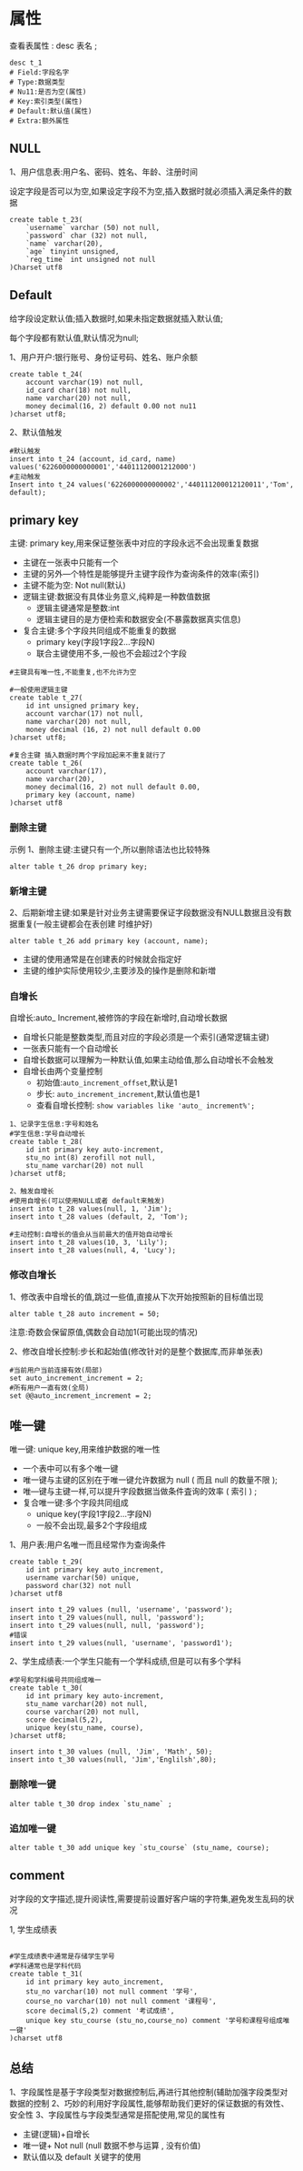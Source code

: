 # 属性

查看表属性 : desc 表名 ;

```text
desc t_1
# Field:字段名字
# Type:数据类型
# Nu11:是否为空(属性)
# Key:索引类型(属性)
# Default:默认值(属性)
# Extra:额外属性
```

## NULL

1、用户信息表:用户名、密码、姓名、年龄、注册时间

设定字段是否可以为空,如果设定字段不为空,插入数据时就必须插入满足条件的数据

```mysql
create table t_23(
	`username` varchar (50) not null,
	`password` char (32) not null,
	`name` varchar(20),
	`age` tinyint unsigned,
	`reg_time` int unsigned not null
)Charset utf8
```



## Default

给字段设定默认值;插入数据时,如果未指定数据就插入默认值;

每个字段都有默认值,默认情况为null;

1、用户开户:银行账号、身份证号码、姓名、账户余额

```mysql
create table t_24(
	account varchar(19) not null,
	id_card char(18) not null,
	name varchar(20) not null,
	money decimal(16, 2) default 0.00 not nu11
)charset utf8;
```



2、默认值触发

```mysql
#默认触发
insert into t_24 (account, id_card, name) values('6226000000000001','44011120001212000')
#主动触发
Insert into t_24 values('6226000000000002','440111200012120011','Tom', default);
```

 

## primary key

主键: primary key,用来保证整张表中对应的字段永远不会出现重复数据

+ 主键在一张表中只能有一个
+ 主键的另外—个特性是能够提升主键字段作为查询条件的效率(索引)
+ 主键不能为空: Not null(默认)
+ 逻辑主键:数据没有具体业务意义,纯粹是一种数值数据
  + 逻辑主键通常是整数:int
  + 逻辑主键目的是方便检索和数据安全(不暴露数据真实信息)
+ 复合主键:多个字段共同组成不能重复的数据
  + primary key(字段1字段2…字段N)
  + 联合主键使用不多,一般也不会超过2个字段

```mysql
#主键具有唯一性,不能重复,也不允许为空

#一般使用逻辑主键
create table t_27(
	id int unsigned primary key,
	account varchar(17) not null,
	name varchar(20) not null,
	money decimal (16, 2) not null default 0.00
)charset utf8;

#复合主键 插入数据时两个字段加起来不重复就行了
create table t_26(
	account varchar(17),
	name varchar(20),
	money decimal(16, 2) not null default 0.00,
	primary key (account, name)
)charset utf8
```

### 删除主键

示例
1、删除主键:主键只有一个,所以删除语法也比较特殊

```mysql
alter table t_26 drop primary key;
```



### 新增主键

2、后期新增主键:如果是针对业务主键需要保证字段数据没有NULL数据且没有数据重复(一般主键都会在表创建
时维护好)

```mysql
alter table t_26 add primary key (account, name);
```

+ 主键的使用通常是在创建表的时候就会指定好
+ 主键的维护实际使用较少,主要涉及的操作是删除和新増

### 自增长

自增长:auto_ Increment,被修饰的字段在新增时,自动增长数据

+ 自增长只能是整数类型,而且对应的字段必须是一个索引(通常逻辑主键)
+ 一张表只能有一个自动增长
+ 自增长数据可以理解为一种默认值,如果主动给值,那么自动增长不会触发
+ 自增长由两个变量控制
  + 初始值:`auto_increment_offset`,默认是1
  + 步长: `auto_increment_increment`,默认值也是1
  +  查看自增长控制: `show variables like 'auto_ increment%';`

```mysql
1、记录字生信息:字号和姓名
#学生信息:学号自动增长
create table t_28(
	id int primary key auto-increment,
	stu_no int(8) zerofill not null,
	stu_name varchar(20) not null
)charset utf8;

2、触发自增长
#使用自增长(可以使用NULL或者 default来触发)
insert into t_28 values(null, 1, 'Jim');
insert into t_28 values (default, 2, 'Tom');

#主动控制:自增长的值会从当前最大的值开始自动增长
insert into t_28 values(10, 3, 'Lily');
insert into t_28 values(null, 4, 'Lucy');
```

### 修改自增长

1、修改表中自增长的值,跳过一些值,直接从下次开始按照新的目标值岀现

```mysql
alter table t_28 auto increment = 50;
```

注意:奇数会保留原值,偶数会自动加1(可能出现的情况)

2、修改自增长控制:步长和起始值(修改针对的是整个数据库,而非单张表)

```mysql
#当前用户当前连接有效(局部)
set auto_increment_increment = 2;
#所有用户一直有效(全局)
set @@auto_increment_increment = 2;
```

## 唯一键

唯一键: unique key,用来维护数据的唯一性

+ 一个表中可以有多个唯一键
+ 唯一键与主键的区别在于唯一键允许数据为 null ( 而且 null 的数量不限 );
+ 唯—键与主键一样,可以提升字段数据当做条件査询的效率 ( 索引 ) ;
+ 复合唯一键:多个字段共同组成
  + unique key(字段1字段2…字段N)
  + 一般不会出现,最多2个字段组成



1、用户表:用户名唯一而且经常作为查询条件

```mysql
create table t_29(
	id int primary key auto_increment,
	username varchar(50) unique,
	password char(32) not null
)charset utf8

insert into t_29 values (null, 'username', 'password');
insert into t_29 values(null, null, 'password');
insert into t_29 values(null, null, 'password');
#错误
insert into t_29 values(null, 'username', 'password1');
```

2、学生成绩表:一个学生只能有一个学科成绩,但是可以有多个学科

```mysql
#学号和学科编号共同组成唯一
create table t_30(
	id int primary key auto-increment,
	stu_name varchar(20) not null,
	course varchar(20) not null,
	score decimal(5,2),
	unique key(stu_name, course),
)charset utf8;

insert into t_30 values (null, 'Jim', 'Math', 50);
insert into t_30 values(null, 'Jim','Englilsh',80);
```

### 删除唯一键

```mysql
alter table t_30 drop index `stu_name` ;
```



### 追加唯一键

```mysql
alter table t_30 add unique key `stu_course` (stu_name, course);
```

## comment

对字段的文字描述,提升阅读性,需要提前设置好客户端的字符集,避免发生乱码的状况

1, 学生成绩表

```mysql

#学生成绩表中通常是存储学生学号
#学科通常也是学科代码
create table t_31(
	id int primary key auto_increment,
	stu_no varchar(10) not null comment '学号',
	course_no varchar(10) not null comment '课程号',
	score decimal(5,2) comment '考试成绩',
	unique key stu_course (stu_no,course_no) comment '学号和课程号组成唯一键'
)charset utf8
```

## 总结


1、字段属性是基于字段类型对数据控制后,再进行其他控制(辅助加强字段类型对数据的控制
2、巧妙的利用好字段属性,能够帮助我们更好的倸证数据的有效性、安全性
3、字段属性与字段类型通常是搭配使用,常见的属性有

+ 主键(逻辑)+自增长
+ 唯一键+ Not null (null 数据不参与运算 , 没有价值)
+ 默认值以及 default 关键字的使用